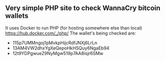 ## Very simple PHP site to check WannaCry bitcoin wallets

It uses Docker to run PHP (for hosting somewhere else than local) https://hub.docker.com/_/php/
The wallet's being checked are:
  * 115p7UMMngoj1pMvkpHijcRdfJNXj6LrLn
  * 13AM4VW2dhxYgXeQepoHkHSQuy6NgaEb94
  * 12t9YDPgwueZ9NyMgw519p7AA8isjr6SMw
